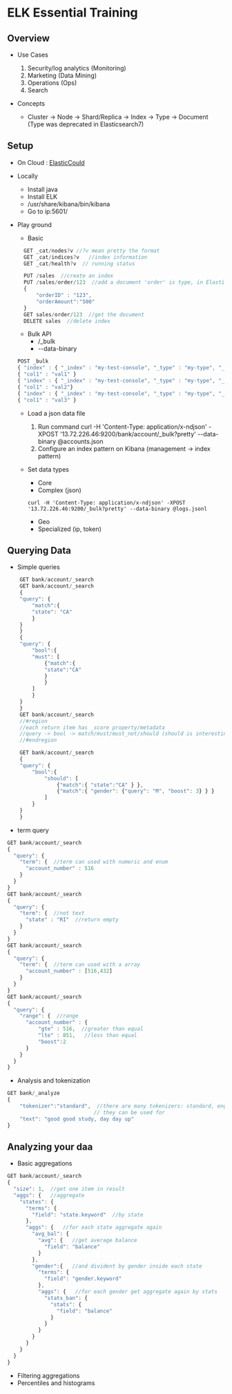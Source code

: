 # ELK Essential Training

## Overview

* Use Cases
    1. Security/log analytics (Monitoring)
    2. Marketing (Data Mining)
    3. Operations (Ops)
    4. Search 

* Concepts
    * Cluster -> Node -> Shard/Replica -> Index -> Type -> Document  (Type was deprecated in Elasticsearch7)

## Setup

* On Cloud : [ElasticCould](https://www.elastic.co/cloud/?ultron=[EL]-[B]-[APAC]-ANZ-BMM&blade=adwords-s&Device=c&thor=%2Belastic%20%2Bcloud&gclid=CjwKCAjwssD0BRBIEiwA-JP5rDJ5Qax9FFZjJYA2hjV_lr6z0DQNEIhwO1IufItrRBmQdVuXfpKShRoC8LkQAvD_BwE)

* Locally
    * Install java
    * Install ELK
    * /usr/share/kibana/bin/kibana
    * Go to ip:5601/

* Play ground
    * Basic 

  ``` javascript
    GET _cat/nodes?v //?v mean pretty the format
    GET _cat/indices?v   //index information
    GET _cat/health?v  // running status

    PUT /sales  //create an index
    PUT /sales/order/123  //add a document 'order' is type, in Elasticsearch V7, the type has been deprecated
    {
        "orderID" : "123",
        "orderAmount":"500"
    }
    GET sales/order/123  //get the document
    DELETE sales  //delete index
  ```

    * Bulk API
        * /_bulk
        * --data-binary

    ``` javascript
    POST _bulk
    { "index" : { "_index" : "my-test-console", "_type" : "my-type", "_id" : "1" } }
    { "col1" : "val1" }
    { "index" : { "_index" : "my-test-console", "_type" : "my-type", "_id" : "2" } }
    { "col1" : "val2"}
    { "index" : { "_index" : "my-test-console", "_type" : "my-type", "_id" : "3" } }
    { "col1" : "val3" }
    ```

    * Load a json data file
        1. Run command curl -H 'Content-Type: application/x-ndjson' -XPOST '13.72.226.46:9200/bank/account/_bulk?pretty' --data-binary @accounts.json
        2. Configure an index pattern on Kibana (management -> index pattern)
    * Set data types
        * Core
        * Complex (json)

        ``` javascrpt
        curl -H 'Content-Type: application/x-ndjson' -XPOST '13.72.226.46:9200/_bulk?pretty' --data-binary @logs.jsonl
        ```

        * Geo
        * Specialized (ip, token)
## Querying Data

* Simple queries

```javascript
    GET bank/account/_search
    GET bank/account/_search
    {
    "query": {
        "match":{
        "state": "CA"
        }
    }
    }
    {
    "query": {
        "bool":{
        "must": [  
            {"match":{
            "state":"CA"
            }
            }
        ]
        }
    }
    }
    GET bank/account/_search
    //#region 
    //each return item has _score property/metadata  
    //query -> bool -> match/must/must_not/should (should is interesting, each critearia in [] can be added a boost attribute, and the matching item's score will be time the boost value)
    //#endregion

    GET bank/account/_search
    {
    "query": {
        "bool":{
            "should": [
                {"match":{ "state":"CA" } },
                {"match":{ "gender": {"query": "M", "boost": 3} } }
            ]
        }
    }
    }

```

* term query

```javascript
GET bank/account/_search
{
  "query": {
    "term": {  //term can used with numeric and enum
      "account_number" : 516
    }
  }
}
GET bank/account/_search
{
  "query": {
    "term": {  //not text
      "state" : "RI"  //return empty
    }
  }
}
GET bank/account/_search
{
  "query": {
    "term": {  //term can used with a array
      "account_number" : [516,432]
    }
  }
}
GET bank/account/_search
{
  "query": {
    "range": {  //range
      "account_number" : {
          "gte" : 516,  //greater than equal
          "lte" : 851,   //less than equal
          "boost":2
      }
    }
  }
}

```

* Analysis and tokenization

``` javascript
GET bank/_analyze
{
    "tokenizer":"standard",  //there are many tokenizers: standard, english, letter, email...
                            // they can be used for 
    "text": "good good study, day day up"
}
```

## Analyzing your daa

* Basic aggregations

``` javascript
GET bank/account/_search
{
  "size": 1,  //get one item in result
  "aggs": {   //aggregate
    "states": {
      "terms": {
        "field": "state.keyword"  //by state
      },
      "aggs": {   //for each state aggregate again
        "avg_bal": {
          "avg": {   //get average balance
            "field": "balance"
          }
        },
        "gender":{   //and divident by gender inside each state
          "terms": {
            "field": "gender.keyword"
          },
          "aggs": {   //for each gender get aggregate again by stats
            "stats_ban": {
              "stats": {
                "field": "balance"
              }
            }
          }
        }
      }
    }
  }
}
```

* Filtering aggregations
* Percentiles and histograms


